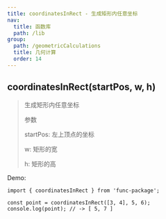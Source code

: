 ```yaml
---
title: coordinatesInRect - 生成矩形内任意坐标
nav:
  title: 函数库
  path: /lib
group:
  path: /geometricCalculations
  title: 几何计算
  order: 14
---
```


## coordinatesInRect(startPos, w, h)

> 生成矩形内任意坐标
>
> 参数
>
> startPos: 左上顶点的坐标
>
> w: 矩形的宽
>
> h: 矩形的高

Demo:

```tsx | pure
import { coordinatesInRect } from 'func-package';

const point = coordinatesInRect([3, 4], 5, 6);
console.log(point); // -> [ 5, 7 ]
```
